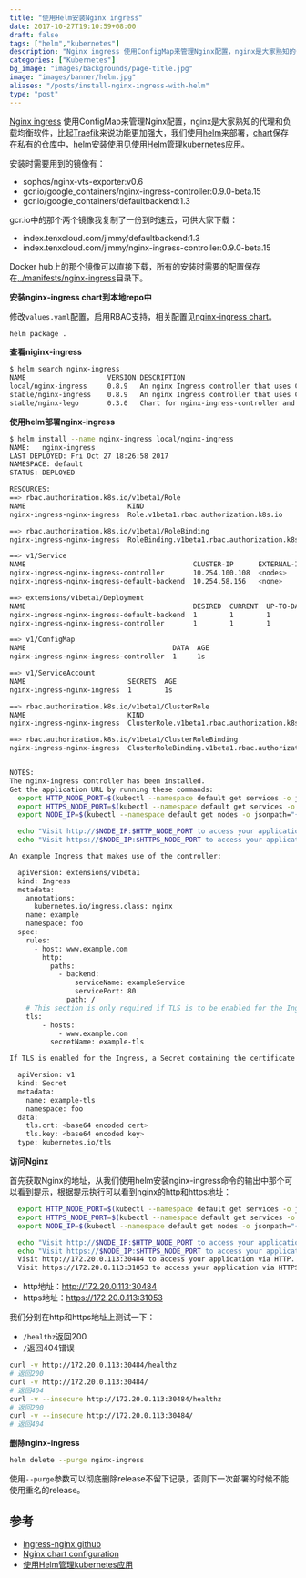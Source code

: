 ```yaml
---
title: "使用Helm安装Nginx ingress"
date: 2017-10-27T19:10:59+08:00
draft: false
tags: ["helm","kubernetes"]
description: "Nginx ingress 使用ConfigMap来管理Nginx配置，nginx是大家熟知的代理和负载均衡软件，比起Traefik来说功能更加强大，我们使用helm来部署，chart保存在私有的仓库中。"
categories: ["Kubernetes"]
bg_image: "images/backgrounds/page-title.jpg"
image: "images/banner/helm.jpg"
aliases: "/posts/install-nginx-ingress-with-helm"
type: "post"
---
```


[Nginx ingress](https://github.com/kubernetes/ingress-nginx) 使用ConfigMap来管理Nginx配置，nginx是大家熟知的代理和负载均衡软件，比起[Traefik](https://traefik.io)来说功能更加强大，我们使用[helm](http://helm.sh)来部署，[chart](https://github.com/kubernetes/charts)保存在私有的仓库中，helm安装使用见[使用Helm管理kubernetes应用](https://jimmysong.io/kubernetes-handbook/practice/helm.html)。

安装时需要用到的镜像有：

- sophos/nginx-vts-exporter:v0.6
- gcr.io/google_containers/nginx-ingress-controller:0.9.0-beta.15
- gcr.io/google_containers/defaultbackend:1.3

gcr.io中的那个两个镜像我复制了一份到时速云，可供大家下载：

- index.tenxcloud.com/jimmy/defaultbackend:1.3
- index.tenxcloud.com/jimmy/nginx-ingress-controller:0.9.0-beta.15

Docker hub上的那个镜像可以直接下载，所有的安装时需要的配置保存在[../manifests/nginx-ingress](https://github.com/rootsongjc/kubernetes-handbook/blob/master/manifests/nginx-ingress)目录下。

**安装nginx-ingress chart到本地repo中**

修改`values.yaml`配置，启用RBAC支持，相关配置见[nginx-ingress chart](https://github.com/kubernetes/charts/tree/master/stable/nginx-ingress#configuration)。

```bash
helm package .
```

**查看niginx-ingress**

```bash
$ helm search nginx-ingress
NAME                	VERSION	DESCRIPTION
local/nginx-ingress 	0.8.9  	An nginx Ingress controller that uses ConfigMap...
stable/nginx-ingress	0.8.9  	An nginx Ingress controller that uses ConfigMap...
stable/nginx-lego   	0.3.0  	Chart for nginx-ingress-controller and kube-lego
```

**使用helm部署nginx-ingress**

```bash
$ helm install --name nginx-ingress local/nginx-ingress
NAME:   nginx-ingress
LAST DEPLOYED: Fri Oct 27 18:26:58 2017
NAMESPACE: default
STATUS: DEPLOYED

RESOURCES:
==> rbac.authorization.k8s.io/v1beta1/Role
NAME                         KIND
nginx-ingress-nginx-ingress  Role.v1beta1.rbac.authorization.k8s.io

==> rbac.authorization.k8s.io/v1beta1/RoleBinding
nginx-ingress-nginx-ingress  RoleBinding.v1beta1.rbac.authorization.k8s.io

==> v1/Service
NAME                                         CLUSTER-IP      EXTERNAL-IP  PORT(S)                     AGE
nginx-ingress-nginx-ingress-controller       10.254.100.108  <nodes>      80:30484/TCP,443:31053/TCP  1s
nginx-ingress-nginx-ingress-default-backend  10.254.58.156   <none>       80/TCP                      1s

==> extensions/v1beta1/Deployment
NAME                                         DESIRED  CURRENT  UP-TO-DATE  AVAILABLE  AGE
nginx-ingress-nginx-ingress-default-backend  1        1        1           0          1s
nginx-ingress-nginx-ingress-controller       1        1        1           0          1s

==> v1/ConfigMap
NAME                                    DATA  AGE
nginx-ingress-nginx-ingress-controller  1     1s

==> v1/ServiceAccount
NAME                         SECRETS  AGE
nginx-ingress-nginx-ingress  1        1s

==> rbac.authorization.k8s.io/v1beta1/ClusterRole
NAME                         KIND
nginx-ingress-nginx-ingress  ClusterRole.v1beta1.rbac.authorization.k8s.io

==> rbac.authorization.k8s.io/v1beta1/ClusterRoleBinding
nginx-ingress-nginx-ingress  ClusterRoleBinding.v1beta1.rbac.authorization.k8s.io


NOTES:
The nginx-ingress controller has been installed.
Get the application URL by running these commands:
  export HTTP_NODE_PORT=$(kubectl --namespace default get services -o jsonpath="{.spec.ports[0].nodePort}" nginx-ingress-nginx-ingress-controller)
  export HTTPS_NODE_PORT=$(kubectl --namespace default get services -o jsonpath="{.spec.ports[1].nodePort}" nginx-ingress-nginx-ingress-controller)
  export NODE_IP=$(kubectl --namespace default get nodes -o jsonpath="{.items[0].status.addresses[1].address}")

  echo "Visit http://$NODE_IP:$HTTP_NODE_PORT to access your application via HTTP."
  echo "Visit https://$NODE_IP:$HTTPS_NODE_PORT to access your application via HTTPS."

An example Ingress that makes use of the controller:

  apiVersion: extensions/v1beta1
  kind: Ingress
  metadata:
    annotations:
      kubernetes.io/ingress.class: nginx
    name: example
    namespace: foo
  spec:
    rules:
      - host: www.example.com
        http:
          paths:
            - backend:
                serviceName: exampleService
                servicePort: 80
              path: /
    # This section is only required if TLS is to be enabled for the Ingress
    tls:
        - hosts:
            - www.example.com
          secretName: example-tls

If TLS is enabled for the Ingress, a Secret containing the certificate and key must also be provided:

  apiVersion: v1
  kind: Secret
  metadata:
    name: example-tls
    namespace: foo
  data:
    tls.crt: <base64 encoded cert>
    tls.key: <base64 encoded key>
  type: kubernetes.io/tls
```

**访问Nginx**

首先获取Nginx的地址，从我们使用helm安装nginx-ingress命令的输出中那个可以看到提示，根据提示执行可以看到nginx的http和https地址：

```bash
  export HTTP_NODE_PORT=$(kubectl --namespace default get services -o jsonpath="{.spec.ports[0].nodePort}" nginx-ingress-nginx-ingress-controller)
  export HTTPS_NODE_PORT=$(kubectl --namespace default get services -o jsonpath="{.spec.ports[1].nodePort}" nginx-ingress-nginx-ingress-controller)
  export NODE_IP=$(kubectl --namespace default get nodes -o jsonpath="{.items[0].status.addresses[1].address}")

  echo "Visit http://$NODE_IP:$HTTP_NODE_PORT to access your application via HTTP."
  echo "Visit https://$NODE_IP:$HTTPS_NODE_PORT to access your application via HTTPS."
  Visit http://172.20.0.113:30484 to access your application via HTTP.
  Visit https://172.20.0.113:31053 to access your application via HTTPS.
```

- http地址：http://172.20.0.113:30484
- https地址：https://172.20.0.113:31053

我们分别在http和https地址上测试一下：

- `/healthz`返回200
- `/`返回404错误

```bash
curl -v http://172.20.0.113:30484/healthz
# 返回200
curl -v http://172.20.0.113:30484/
# 返回404
curl -v --insecure http://172.20.0.113:30484/healthz
# 返回200
curl -v --insecure http://172.20.0.113:30484/
# 返回404
```

**删除nginx-ingress**

```bash
helm delete --purge nginx-ingress
```

使用`--purge`参数可以彻底删除release不留下记录，否则下一次部署的时候不能使用重名的release。

## 参考

- [Ingress-nginx github](https://github.com/kubernetes/ingress-nginx)
- [Nginx chart configuration](https://github.com/kubernetes/charts/tree/master/stable/nginx-ingress)
- [使用Helm管理kubernetes应用](https://jimmysong.io/kubernetes-handbook/practice/helm.html)
